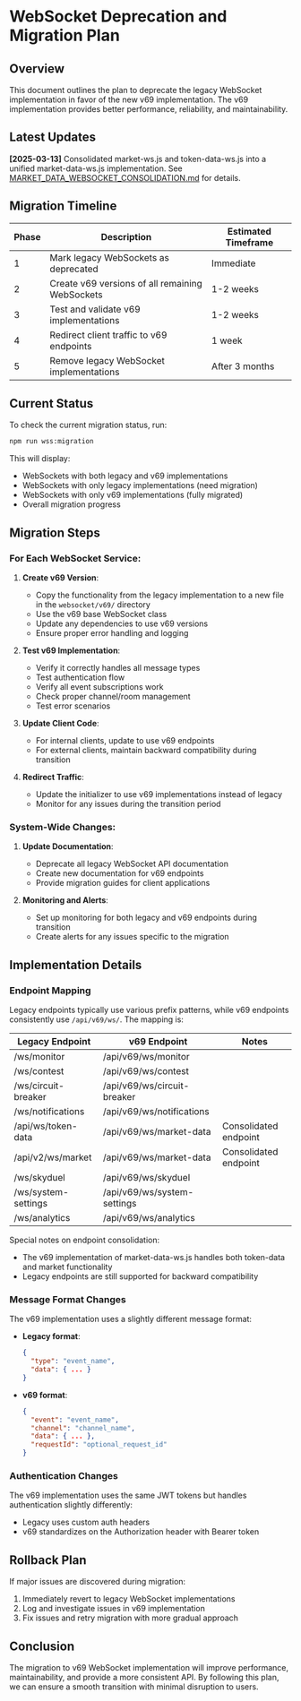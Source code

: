 # WebSocket Deprecation and Migration Plan

## Overview

This document outlines the plan to deprecate the legacy WebSocket implementation in favor of the new v69 implementation. The v69 implementation provides better performance, reliability, and maintainability.

## Latest Updates

**[2025-03-13]** Consolidated market-ws.js and token-data-ws.js into a unified market-data-ws.js implementation. See [MARKET_DATA_WEBSOCKET_CONSOLIDATION.md](./MARKET_DATA_WEBSOCKET_CONSOLIDATION.md) for details.

## Migration Timeline

| Phase | Description | Estimated Timeframe |
|-------|-------------|---------------------|
| 1 | Mark legacy WebSockets as deprecated | Immediate |
| 2 | Create v69 versions of all remaining WebSockets | 1-2 weeks |
| 3 | Test and validate v69 implementations | 1-2 weeks |
| 4 | Redirect client traffic to v69 endpoints | 1 week |
| 5 | Remove legacy WebSocket implementations | After 3 months |

## Current Status

To check the current migration status, run:

```bash
npm run wss:migration
```

This will display:
- WebSockets with both legacy and v69 implementations
- WebSockets with only legacy implementations (need migration)
- WebSockets with only v69 implementations (fully migrated)
- Overall migration progress

## Migration Steps

### For Each WebSocket Service:

1. **Create v69 Version**:
   - Copy the functionality from the legacy implementation to a new file in the `websocket/v69/` directory
   - Use the v69 base WebSocket class
   - Update any dependencies to use v69 versions
   - Ensure proper error handling and logging

2. **Test v69 Implementation**:
   - Verify it correctly handles all message types
   - Test authentication flow
   - Verify all event subscriptions work
   - Check proper channel/room management
   - Test error scenarios

3. **Update Client Code**:
   - For internal clients, update to use v69 endpoints
   - For external clients, maintain backward compatibility during transition

4. **Redirect Traffic**:
   - Update the initializer to use v69 implementations instead of legacy
   - Monitor for any issues during the transition period

### System-Wide Changes:

1. **Update Documentation**:
   - Deprecate all legacy WebSocket API documentation
   - Create new documentation for v69 endpoints
   - Provide migration guides for client applications

2. **Monitoring and Alerts**:
   - Set up monitoring for both legacy and v69 endpoints during transition
   - Create alerts for any issues specific to the migration

## Implementation Details

### Endpoint Mapping

Legacy endpoints typically use various prefix patterns, while v69 endpoints consistently use `/api/v69/ws/`. The mapping is:

| Legacy Endpoint | v69 Endpoint | Notes |
|----------------|--------------|-------|
| /ws/monitor | /api/v69/ws/monitor | |
| /ws/contest | /api/v69/ws/contest | |
| /ws/circuit-breaker | /api/v69/ws/circuit-breaker | |
| /ws/notifications | /api/v69/ws/notifications | |
| /api/ws/token-data | /api/v69/ws/market-data | Consolidated endpoint |
| /api/v2/ws/market | /api/v69/ws/market-data | Consolidated endpoint |
| /ws/skyduel | /api/v69/ws/skyduel | |
| /ws/system-settings | /api/v69/ws/system-settings | |
| /ws/analytics | /api/v69/ws/analytics | |

Special notes on endpoint consolidation:
- The v69 implementation of market-data-ws.js handles both token-data and market functionality
- Legacy endpoints are still supported for backward compatibility

### Message Format Changes

The v69 implementation uses a slightly different message format:

- **Legacy format**:
  ```json
  {
    "type": "event_name",
    "data": { ... }
  }
  ```

- **v69 format**:
  ```json
  {
    "event": "event_name",
    "channel": "channel_name",
    "data": { ... },
    "requestId": "optional_request_id"
  }
  ```

### Authentication Changes

The v69 implementation uses the same JWT tokens but handles authentication slightly differently:

- Legacy uses custom auth headers
- v69 standardizes on the Authorization header with Bearer token

## Rollback Plan

If major issues are discovered during migration:

1. Immediately revert to legacy WebSocket implementations
2. Log and investigate issues in v69 implementation
3. Fix issues and retry migration with more gradual approach

## Conclusion

The migration to v69 WebSocket implementation will improve performance, maintainability, and provide a more consistent API. By following this plan, we can ensure a smooth transition with minimal disruption to users.